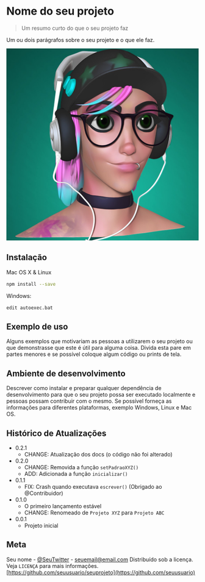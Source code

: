 # Nome do seu projeto
> Um resumo curto do que o seu projeto faz

Um ou dois parágrafos sobre o seu projeto e o que
ele faz.

![](felicity.jpeg)

## Instalação

Mac OS X & Linux

```sh
npm install --save
```

Windows:

```bat
edit autoexec.bat
```

## Exemplo de uso

Alguns exemplos que motivariam as pessoas a 
utilizarem o seu projeto ou que demonstrasse que 
este é útil para alguma coisa. Divida esta pare em 
partes menores e se possível coloque algum código 
ou prints de tela.

## Ambiente de desenvolvimento

Descrever como instalar e preparar qualquer 
dependência de desenvolvimento para que o seu 
projeto possa ser executado localmente e pessoas 
possam contribuir com o mesmo.
Se possível forneça as informações para diferentes 
plataformas, exemplo Windows, Linux e Mac OS.


## Histórico de Atualizações

* 0.2.1
    * CHANGE: Atualização dos docs (o código não
    foi alterado)
* 0.2.0
    * CHANGE: Removida a função `setPadraoXYZ()`
    * ADD: Adicionada a função `inicializar()`
* 0.1.1
    * FIX: Crash quando executava `escrever()` (Obrigado ao @Contribuidor)
* 0.1.0
    * O primeiro lançamento estável
    * CHANGE: Renomeado de `Projeto XYZ` para `Projeto ABC`
* 0.0.1
    * Projeto inicial


## Meta

Seu nome - [@SeuTwitter](https://twitter.com/seuTwitter) - seuemail@email.com
Distribuído sob a licença. Veja `LICENÇA` para mais informações.
[https://github.com/seuusuario/seuprojeto](https://github.com/seuusuario)

